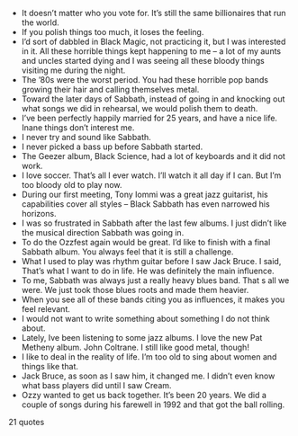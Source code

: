  - It doesn’t matter who you vote for. It’s still the same billionaires that run the world.
 - If you polish things too much, it loses the feeling.
 - I’d sort of dabbled in Black Magic, not practicing it, but I was interested in it. All these horrible things kept happening to me – a lot of my aunts and uncles started dying and I was seeing all these bloody things visiting me during the night.
 - The ’80s were the worst period. You had these horrible pop bands growing their hair and calling themselves metal.
 - Toward the later days of Sabbath, instead of going in and knocking out what songs we did in rehearsal, we would polish them to death.
 - I’ve been perfectly happily married for 25 years, and have a nice life. Inane things don’t interest me.
 - I never try and sound like Sabbath.
 - I never picked a bass up before Sabbath started.
 - The Geezer album, Black Science, had a lot of keyboards and it did not work.
 - I love soccer. That’s all I ever watch. I’ll watch it all day if I can. But I’m too bloody old to play now.
 - During our first meeting, Tony Iommi was a great jazz guitarist, his capabilities cover all styles – Black Sabbath has even narrowed his horizons.
 - I was so frustrated in Sabbath after the last few albums. I just didn’t like the musical direction Sabbath was going in.
 - To do the Ozzfest again would be great. I’d like to finish with a final Sabbath album. You always feel that it is still a challenge.
 - What I used to play was rhythm guitar before I saw Jack Bruce. I said, That’s what I want to do in life. He was definitely the main influence.
 - To me, Sabbath was always just a really heavy blues band. That s all we were. We just took those blues roots and made them heavier.
 - When you see all of these bands citing you as influences, it makes you feel relevant.
 - I would not want to write something about something I do not think about.
 - Lately, Ive been listening to some jazz albums. I love the new Pat Metheny album. John Coltrane. I still like good metal, though!
 - I like to deal in the reality of life. I’m too old to sing about women and things like that.
 - Jack Bruce, as soon as I saw him, it changed me. I didn’t even know what bass players did until I saw Cream.
 - Ozzy wanted to get us back together. It’s been 20 years. We did a couple of songs during his farewell in 1992 and that got the ball rolling.

21 quotes